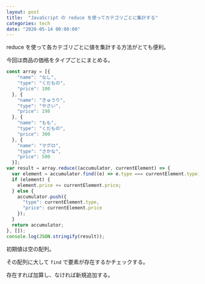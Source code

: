 ```yaml
---
layout: post
title:  "JavaScript の reduce を使ってカテゴリごとに集計する"
categories: tech
date: "2020-05-14 00:00:00"
---
```


reduce を使って各カテゴリごとに値を集計する方法がとても便利。

今回は商品の価格をタイプごとにまとめる。

```js
const array = [{ 
    "name": "なし", 
    "type": "くだもの", 
    "price": 100 
  }, {
    "name": "きゅうり", 
    "type": "やさい", 
    "price": 198 
  }, {
    "name": "もも", 
    "type": "くだもの", 
    "price": 300 
  }, {
    "name": "マグロ", 
    "type": "さかな", 
    "price": 500 
  }];
var result = array.reduce((accumulator, currentElement) => {
  var element = accumulator.find((e) => e.type === currentElement.type);
  if (element) {
    element.price += currentElement.price;
  } else {
    accumulator.push({
      "type": currentElement.type,
      "price": currentElement.price
    });
  }
  return accumulator;
}, []);
console.log(JSON.stringify(result));
```

初期値は空の配列。

その配列に大して `find` で要素が存在するかチェックする。

存在すれば加算し、なければ新規追加する。


<script async src="//jsfiddle.net/o7zy9hnq/embed/result,js,html/dark/"></script>

